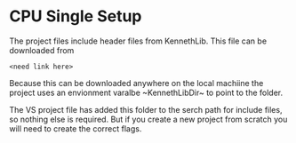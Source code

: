 # CPU Single Setup
The project files include header files from KennethLib.  This file can be downloaded from

	<need link here>

Because this can be downloaded anywhere on the local machiine the project uses an envionment 
varalbe ~KennethLibDir~ to point to the folder.

The VS project file has added this folder to the serch path for include files, so nothing else is
required.  But if you create a new project from scratch you will need to create the correct flags.
